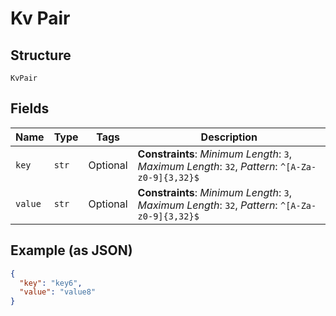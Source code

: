 
# Kv Pair

## Structure

`KvPair`

## Fields

| Name | Type | Tags | Description |
|  --- | --- | --- | --- |
| `key` | `str` | Optional | **Constraints**: *Minimum Length*: `3`, *Maximum Length*: `32`, *Pattern*: `^[A-Za-z0-9]{3,32}$` |
| `value` | `str` | Optional | **Constraints**: *Minimum Length*: `3`, *Maximum Length*: `32`, *Pattern*: `^[A-Za-z0-9]{3,32}$` |

## Example (as JSON)

```json
{
  "key": "key6",
  "value": "value8"
}
```

